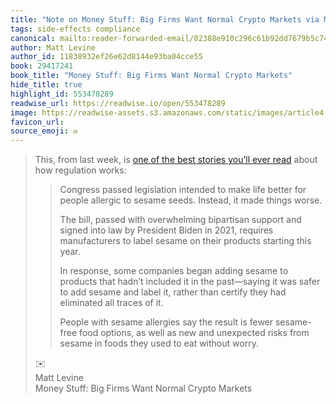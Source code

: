 ```yaml
---
title: "Note on Money Stuff: Big Firms Want Normal Crypto Markets via Matt Levine"
tags: side-effects compliance
canonical: mailto:reader-forwarded-email/02388e910c296c61b92dd7679b5c747e
author: Matt Levine
author_id: 11838932ef26e62d8144e93ba04cce55
book: 29417241
book_title: "Money Stuff: Big Firms Want Normal Crypto Markets"
hide_title: true
highlight_id: 553478289
readwise_url: https://readwise.io/open/553478289
image: https://readwise-assets.s3.amazonaws.com/static/images/article4.6bc1851654a0.png
favicon_url: 
source_emoji: ✉️
---
```


> This, from last week, is [one of the best stories you’ll ever read](https://link.mail.bloombergbusiness.com/click/31860043.419195/aHR0cHM6Ly93d3cud3NqLmNvbS9hcnRpY2xlcy9zZXNhbWUtYWxsZXJneS1zdWZmZXJlcnMtd2FudGVkLXdhcm5pbmctbGFiZWxzLXRoZXktZ290LW1vcmUtc2VzYW1lLTI4M2M3MGNlP21vZD1ocF9saXN0Yl9wb3Mx/63b6506f00dc2a96fe05ce2cB4f10eb06) about how regulation works:
> 
> > Congress passed legislation intended to make life better for people allergic to sesame seeds. Instead, it made things worse.
> > 
> > The bill, passed with overwhelming bipartisan support and signed into law by President Biden in 2021, requires manufacturers to label sesame on their products starting this year.
> > 
> > In response, some companies began adding sesame to products that hadn’t included it in the past—saying it was safer to add sesame and label it, rather than certify they had eliminated all traces of it.
> > 
> > People with sesame allergies say the result is fewer sesame-free food options, as well as new and unexpected risks from sesame in foods they used to eat without worry.
> <div class="quoteback-footer"><div class="quoteback-avatar"><span class="mini-emoji"> ✉️</span></div><div class="quoteback-metadata"><div class="metadata-inner"><span style="display:none">FROM:</span><div aria-label="Matt Levine" class="quoteback-author"> Matt Levine</div><div aria-label="Money Stuff: Big Firms Want Normal Crypto Markets" class="quoteback-title"> Money Stuff: Big Firms Want Normal Crypto Markets</div></div></div></div>